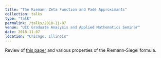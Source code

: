 ```yaml
---
title: "The Riemann Zeta Function and Padé Approximants"
collection: talks
type: "Talk"
permalink: /talks/2018-11-07
venue: "UIC Graduate Analysis and Applied Mathematics Seminar"
date: 2018-11-07
location: "Chicago, Illinois"
---
```


Review of [this paper](https://epubs.siam.org/doi/10.1137/110853236) and various properties of the Riemann-Siegel formula.

